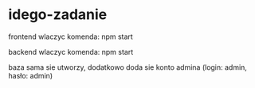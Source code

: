 # idego-zadanie

frontend wlaczyc komenda:
npm start

backend wlaczyc komenda:
npm start

baza sama sie utworzy, dodatkowo doda sie konto admina (login: admin, hasło: admin)
